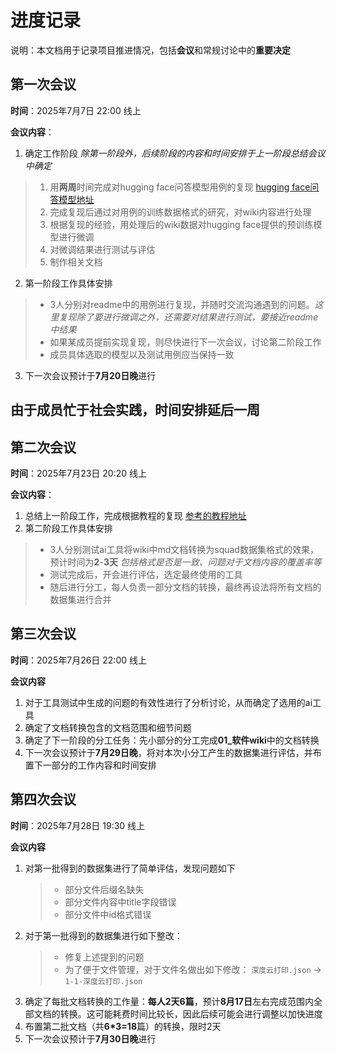 # 进度记录
说明：本文档用于记录项目推进情况，包括**会议**和常规讨论中的**重要决定**

## 第一次会议
**时间**：2025年7月7日 22:00 线上

**会议内容**：
1. 确定工作阶段 *除第一阶段外，后续阶段的内容和时间安排于上一阶段总结会议中确定*
  >  1. 用**两周**时间完成对hugging face问答模型用例的复现 [hugging face问答模型地址](https://github.com/huggingface/transformers/blob/main/examples/pytorch/question-answering/README.md)
  >  1. 完成复现后通过对用例的训练数据格式的研究，对wiki内容进行处理
  >  1. 根据复现的经验，用处理后的wiki数据对hugging face提供的预训练模型进行微调
  >  1. 对微调结果进行测试与评估
  >  1. 制作相关文档
2. 第一阶段工作具体安排
  > - 3人分别对readme中的用例进行复现，并随时交流沟通遇到的问题。*这里复现除了要进行微调之外，还需要对结果进行测试，要接近readme中结果*
  > - 如果某成员提前实现复现，则尽快进行下一次会议，讨论第二阶段工作
  > - 成员具体选取的模型以及测试用例应当保持一致
3. 下一次会议预计于**7月20日晚**进行

## 由于成员忙于社会实践，时间安排延后一周

## 第二次会议
**时间**：2025年7月23日 20:20 线上

**会议内容**：
1. 总结上一阶段工作，完成根据教程的复现 [参考的教程地址](https://huggingface.co/docs/transformers/main/en/tasks/question_answering)
2. 第二阶段工作具体安排
  > - 3人分别测试ai工具将wiki中md文档转换为squad数据集格式的效果，预计时间为**2**-**3天** *包括格式是否是一致、问题对于文档内容的覆盖率等*
  > - 测试完成后，开会进行评估，选定最终使用的工具
  > - 随后进行分工，每人负责一部分文档的转换，最终再设法将所有文档的数据集进行合并

## 第三次会议
**时间**：2025年7月26日 22:00 线上

**会议内容**
1. 对于工具测试中生成的问题的有效性进行了分析讨论，从而确定了选用的ai工具
2. 确定了文档转换包含的文档范围和细节问题
3. 确定了下一阶段的分工任务：先小部分的分工完成**01_软件wiki**中的文档转换
4. 下一次会议预计于**7月29日晚**，将对本次小分工产生的数据集进行评估，并布置下一部分的工作内容和时间安排

## 第四次会议
**时间**：2025年7月28日 19:30 线上

**会议内容**
1. 对第一批得到的数据集进行了简单评估，发现问题如下
   > - 部分文件后缀名缺失
   > - 部分文件内容中title字段错误
   > - 部分文件中id格式错误
2. 对于第一批得到的数据集进行如下整改：
   > - 修复上述提到的问题
   > - 为了便于文件管理，对于文件名做出如下修改：
   `深度云打印.json` -> `1-1-深度云打印.json`
3. 确定了每批文档转换的工作量：**每人2天6篇**，预计**8月17日**左右完成范围内全部文档的转换。这可能耗费时间比较长，因此后续可能会进行调整以加快进度
4. 布置第二批文档（共**6\*3=18**篇）的转换，限时2天
5. 下一次会议预计于**7月30日晚**进行
